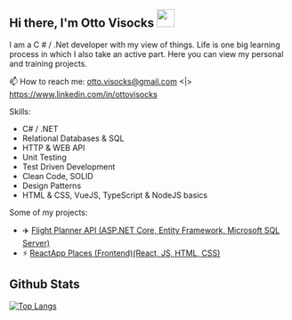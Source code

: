 <h2>Hi there, I'm Otto Visocks <img
src="https://github.com/blackcater/blackcater/raw/main/images/Hi.gif" height="32" /></h2>

I am a C # / .Net developer with my view of things. Life is one big learning process in which I also take an active part. Here you can view my personal and training projects.

📫 How to reach me: otto.visocks@gmail.com <|> https://www.linkedin.com/in/ottovisocks

Skills:
- C# / .NET
- Relational Databases & SQL
- HTTP & WEB API
- Unit Testing
- Test Driven Development
- Clean Code, SOLID
- Design Patterns
- HTML & CSS, VueJS, TypeScript & NodeJS basics

Some of my projects:
- ✈️ [Flight Planner API (ASP.NET Core, Entity Framework, Microsoft SQL Server)](https://github.com/ottovisocks/Flight-planner)
- ⚡ [ReactApp Places (Frontend)(React, JS, HTML, CSS)](https://github.com/ottovisocks/reactApp_Places)

## Github Stats
[![Top Langs](https://github-readme-stats.vercel.app/api/top-langs/?username=ottovisocks&hide_title=true&layout=compact)](https://github.com/ottovisocks?tab=repositories)

<!--
**ottovisocks/ottovisocks** is a ✨ _special_ ✨ repository because its `README.md` (this file) appears on your GitHub profile.

Here are some ideas to get you started:

- 🔭 I’m currently working on ...
- 🌱 I’m currently learning ...
- 👯 I’m looking to collaborate on ...
- 🤔 I’m looking for help with ...
- 💬 Ask me about ...
- 📫 How to reach me: ...
- 😄 Pronouns: ...
- ⚡ Fun fact: ...
🛴
-->
